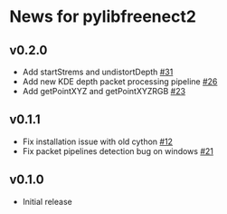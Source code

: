# News for pylibfreenect2

## v0.2.0

- Add startStrems and undistortDepth [#31]
- Add new KDE depth packet processing pipeline [#26]
- Add getPointXYZ and getPointXYZRGB [#23]

## v0.1.1

- Fix installation issue with old cython [#12]
- Fix packet pipelines detection bug on windows [#21]

## v0.1.0

- Initial release

[#12]: https://github.com/r9y9/pylibfreenect2/issues/12
[#21]: https://github.com/r9y9/pylibfreenect2/issues/21
[#23]: https://github.com/r9y9/pylibfreenect2/pull/23
[#26]: https://github.com/r9y9/pylibfreenect2/pull/26
[#31]: https://github.com/r9y9/pylibfreenect2/pull/31
